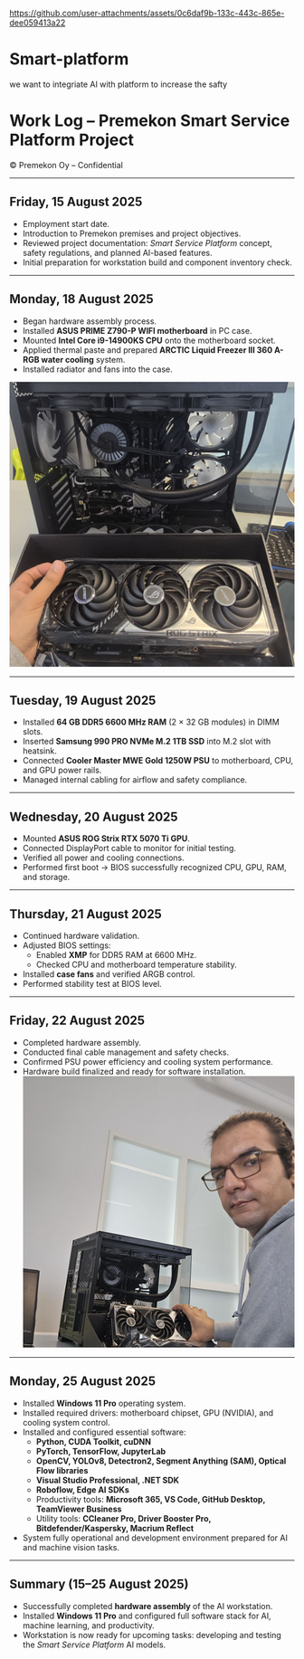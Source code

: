 
https://github.com/user-attachments/assets/0c6daf9b-133c-443c-865e-dee059413a22



# Smart-platform
we want to integriate AI with platform to increase the safty 
# Work Log – Premekon Smart Service Platform Project  
© Premekon Oy – Confidential  

---

## Friday, 15 August 2025
- Employment start date.  
- Introduction to Premekon premises and project objectives.  
- Reviewed project documentation: *Smart Service Platform* concept, safety regulations, and planned AI-based features.  
- Initial preparation for workstation build and component inventory check.

---

## Monday, 18 August 2025
- Began hardware assembly process.  
- Installed **ASUS PRIME Z790-P WIFI motherboard** in PC case.  
- Mounted **Intel Core i9-14900KS CPU** onto the motherboard socket.  
- Applied thermal paste and prepared **ARCTIC Liquid Freezer III 360 A-RGB water cooling** system.  
- Installed radiator and fans into the case.

![PC Assembly Step 1](pic1.jpg)

---

## Tuesday, 19 August 2025
- Installed **64 GB DDR5 6600 MHz RAM** (2 × 32 GB modules) in DIMM slots.  
- Inserted **Samsung 990 PRO NVMe M.2 1TB SSD** into M.2 slot with heatsink.  
- Connected **Cooler Master MWE Gold 1250W PSU** to motherboard, CPU, and GPU power rails.  
- Managed internal cabling for airflow and safety compliance.  

---

## Wednesday, 20 August 2025
- Mounted **ASUS ROG Strix RTX 5070 Ti GPU**.  
- Connected DisplayPort cable to monitor for initial testing.  
- Verified all power and cooling connections.  
- Performed first boot → BIOS successfully recognized CPU, GPU, RAM, and storage.  

---

## Thursday, 21 August 2025
- Continued hardware validation.  
- Adjusted BIOS settings:  
  - Enabled **XMP** for DDR5 RAM at 6600 MHz.  
  - Checked CPU and motherboard temperature stability.  
- Installed **case fans** and verified ARGB control.  
- Performed stability test at BIOS level.


---

## Friday, 22 August 2025
- Completed hardware assembly.  
- Conducted final cable management and safety checks.  
- Confirmed PSU power efficiency and cooling system performance.  
- Hardware build finalized and ready for software installation.
![PC Assembly Step 2](pic2.jpg)
---

## Monday, 25 August 2025
- Installed **Windows 11 Pro** operating system.  
- Installed required drivers: motherboard chipset, GPU (NVIDIA), and cooling system control.  
- Installed and configured essential software:  
  - **Python, CUDA Toolkit, cuDNN**  
  - **PyTorch, TensorFlow, JupyterLab**  
  - **OpenCV, YOLOv8, Detectron2, Segment Anything (SAM), Optical Flow libraries**  
  - **Visual Studio Professional, .NET SDK**  
  - **Roboflow, Edge AI SDKs**  
  - Productivity tools: **Microsoft 365, VS Code, GitHub Desktop, TeamViewer Business**  
  - Utility tools: **CCleaner Pro, Driver Booster Pro, Bitdefender/Kaspersky, Macrium Reflect**  
- System fully operational and development environment prepared for AI and machine vision tasks.  

---

## Summary (15–25 August 2025)
- Successfully completed **hardware assembly** of the AI workstation.  
- Installed **Windows 11 Pro** and configured full software stack for AI, machine learning, and productivity.  
- Workstation is now ready for upcoming tasks: developing and testing the *Smart Service Platform* AI models.  
